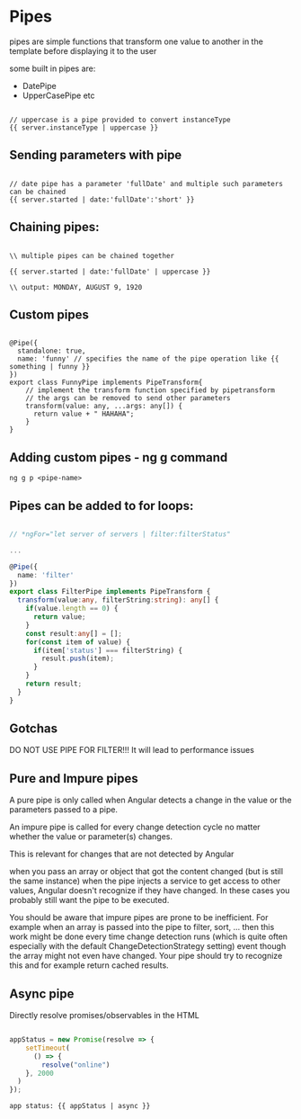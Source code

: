 
# Pipes

pipes are simple functions that transform one value to another in the template before displaying it to the user

some built in pipes are:
- DatePipe
- UpperCasePipe
etc

```angular17html

// uppercase is a pipe provided to convert instanceType
{{ server.instanceType | uppercase }}

```

## Sending parameters with pipe

```angular17html

// date pipe has a parameter 'fullDate' and multiple such parameters can be chained
{{ server.started | date:'fullDate':'short' }}

```

## Chaining pipes:

```angular17html

\\ multiple pipes can be chained together

{{ server.started | date:'fullDate' | uppercase }}

\\ output: MONDAY, AUGUST 9, 1920

```

## Custom pipes

```angular17html

@Pipe({
  standalone: true,
  name: 'funny' // specifies the name of the pipe operation like {{ something | funny }} 
})
export class FunnyPipe implements PipeTransform{
    // implement the transform function specified by pipetransform
    // the args can be removed to send other parameters
    transform(value: any, ...args: any[]) {
      return value + " HAHAHA";
    }
}

```

## Adding custom pipes - ng g command

`ng g p <pipe-name>`

## Pipes can be added to for loops:

```typescript

// *ngFor="let server of servers | filter:filterStatus"

...

@Pipe({
  name: 'filter'
})
export class FilterPipe implements PipeTransform {
  transform(value:any, filterString:string): any[] {
    if(value.length == 0) {
      return value;
    }
    const result:any[] = [];
    for(const item of value) {
      if(item['status'] === filterString) {
        result.push(item);
      }
    }
    return result;
  }
}

```

## Gotchas

DO NOT USE PIPE FOR FILTER!!! It will lead to performance issues

## Pure and Impure pipes

A pure pipe is only called when Angular detects a change in the value or the parameters passed to a pipe.

An impure pipe is called for every change detection cycle no matter whether the value or parameter(s) changes.

This is relevant for changes that are not detected by Angular

when you pass an array or object that got the content changed (but is still the same instance)
when the pipe injects a service to get access to other values, Angular doesn't recognize if they have changed.
In these cases you probably still want the pipe to be executed.

You should be aware that impure pipes are prone to be inefficient. For example when an array is passed into the pipe to filter, sort, ... then this work might be done every time change detection runs (which is quite often especially with the default ChangeDetectionStrategy setting) event though the array might not even have changed. Your pipe should try to recognize this and for example return cached results.

## Async pipe

Directly resolve promises/observables in the HTML

```typescript

appStatus = new Promise(resolve => {
    setTimeout(
      () => {
        resolve("online")
    }, 2000
  )
});

```

```angular17html
app status: {{ appStatus | async }}
```
